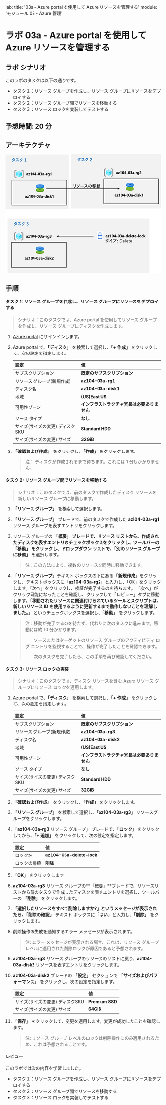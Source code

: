 lab:
    title: '03a - Azure portal を使用して Azure リソースを管理する'
    module: 'モジュール 03 - Azure 管理'

# ラボ 03a - Azure portal を使用して Azure リソースを管理する
## ラボ シナリオ

このラボのタスクは以下の通りです。

+ タスク１：リソース グループを作成し、リソース グループにリソースをデプロイする
+ タスク２：リソース グループ間でリソースを移動する
+ タスク３：リソース ロックを実装してテストする



## 予想時間: 20 分



## アーキテクチャ

![image](./media/lab03a.png)



## 手順

#### タスク 1: リソース グループを作成し、リソース グループにリソースをデプロイする

> シナリオ：このタスクでは、Azure portal を使用してリソース グループを作成し、リソース グループにディスクを作成します。

1. [Azure portal](https://portal.azure.com) にサインインします。

1. Azure portal で、**「ディスク」** を検索して選択し、**「+ 作成」** をクリックして、次の設定を指定します。

    |設定|値|
    |---|---|
    |サブスクリプション| **既定のサブスクリプション** |
    |リソース グループ(新規作成)| **az104-03a-rg1** |
    |ディスク名| **az104-03a-disk1** |
    |地域| **(US)East US** |
    |可用性ゾーン| **インフラストラクチャ冗長は必要ありません** |
    |ソース タイプ| **なし** |
    |サイズ(サイズの変更) ディスクSKU| **Standard HDD** |
    |サイズ(サイズの変更) サイズ| **32GiB** |

1. **「確認および作成」** をクリックし、**「作成」** をクリックします。

    >注： ディスクが作成されるまで待ちます。これには 1 分もかかりません。
    
    

#### タスク 2: リソース グループ間でリソースを移動する 

> シナリオ：このタスクでは、前のタスクで作成したディスク リソースを新しいリソース グループに移動します。 

1. **「リソース グループ」** を検索して選択します。 

1. **「リソース グループ」** ブレードで、前のタスクで作成した **az104-03a-rg1** リソース グループを表すエントリをクリックします。

1. リソース グループの **「概要」 **ブレードで、リソース リストから、作成されたディスクを表すエントリのチェックボックスをクリックし、ツールバーの **「移動」** をクリックし、ドロップダウン リストで、**「別のリソース グループに移動」** を選択します。

    >注：この方法により、複数のリソースを同時に移動できます。 

1. 「**リソース グループ**」テキスト ボックスの下にある「**新規作成**」をクリックし、テキストボックスに「**az104-03a-rg2**」と入力し、「OK」をクリックします。「次へ」をクリックし、検証が完了するのを待ちます。 「次へ」がクリック可能になったことを確認し、クリックして「レビュー」タブに移動します。「**移動されたリソースに関連付けられているツールとスクリプトは、新しいリソース ID を使用するように更新するまで動作しないことを理解しました。**」 というチェックボックスを選択し、「**移動**」 をクリックします。

    >注：移動が完了するのを待たず、代わりに次のタスクに進みます。移動には約 10 分かかります。
    >
    >　　ソースまたはターゲットのリソース グループのアクティビティ ログ エントリを監視することで、操作が完了したことを確認できます。
    >
    >　　次のタスクを完了したら、この手順を再び確認してください。
    
    

#### タスク 3: リソース ロックの実装

> シナリオ：このタスクでは、ディスク リソースを含む Azure リソース グループにリソース ロックを適用します。

1. Azure portal で、**「ディスク」** を検索して選択し、**「+ 作成」** をクリックして、次の設定を指定します。

    | 設定                             | 値                                           |
    | -------------------------------- | -------------------------------------------- |
    | サブスクリプション               | **既定のサブスクリプション**                 |
    | リソース グループ(新規作成)      | **az104-03a-rg3**                            |
    | ディスク名                       | **az104-03a-disk2**                          |
    | 地域                             | **(US)East US**                              |
    | 可用性ゾーン                     | **インフラストラクチャ冗長は必要ありません** |
    | ソース タイプ                    | **なし**                                     |
    | サイズ(サイズの変更) ディスクSKU | **Standard HDD**                             |
    | サイズ(サイズの変更) サイズ      | **32GiB**                                    |

1. **「確認および作成」** をクリックし、**「作成」** をクリックします。

1. **「リソース グループ」** を検索して選択し、「**az104-03a-rg3**」 リソースグループをクリックします。 

1. 「**az104-03a-rg3** リソース グループ」 ブレードで、**「ロック」** をクリックしてから、**「+ 追加」** をクリックして、次の設定を指定します。

    |設定|値|
    |---|---|
    |ロック名| **az104-03a-delete-lock** |
    |ロックの種類| **削除** |

1. 「**OK**」 をクリックします    

1. **az104-03a-rg3** リソース グループの**「概要」**ブレードで、リソースリストから前のタスクで作成したディスクを表すエントリを選択し、ツールバーの **「削除」** をクリックします。 

1. **「選択したリソースをすべて削除しますか?」**というメッセージが表示されたら、**「削除の確認」** テキスト ボックスに「**はい**」と入力し、**「削除」** をクリックします。

1. 削除操作の失敗を通知するエラー メッセージが表示されます。 

    >注: エラー メッセージが表示される場合、これは、リソース グループ レベルに適用された削除ロックが原因であると予想されます。

1. **az104-03a-rg3** リソース グループのリソースのリストに戻り、**az104-03a-disk2** リソースを表すエントリをクリックします。 

1. **az104-03a-disk2** ブレードの 「**設定**」 セクションで 「**サイズおよびパフォーマンス**」 をクリックし、次の設定を指定します。

    | 設定                             | 値              |
    | -------------------------------- | --------------- |
    | サイズ(サイズの変更) ディスクSKU | **Premium SSD** |
    | サイズ(サイズの変更) サイズ      | **64GiB**       |

1. 「**保存**」 をクリックして、変更を適用します。変更が成功したことを確認します。

     >注: リソース グループ レベルのロックは削除操作にのみ適用されるため、これは予想されることです。 



#### レビュー

このラボでは次の内容を学習しました。

+ タスク１：リソース グループを作成し、リソース グループにリソースをデプロイする
+ タスク２：リソース グループ間でリソースを移動する
+ タスク３：リソース ロックを実装してテストする
